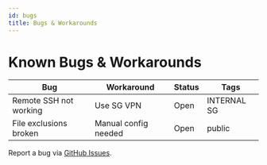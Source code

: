 ```yaml
---
id: bugs
title: Bugs & Workarounds
---
```


# Known Bugs & Workarounds

| Bug                              | Workaround            | Status   | Tags         |
|----------------------------------|-----------------------|----------|--------------|
| Remote SSH not working           | Use SG VPN            | Open     | INTERNAL SG  |
| File exclusions broken           | Manual config needed  | Open     | public       |

Report a bug via [GitHub Issues](https://github.com/yourusername/sgep-copilot-hub/issues).
